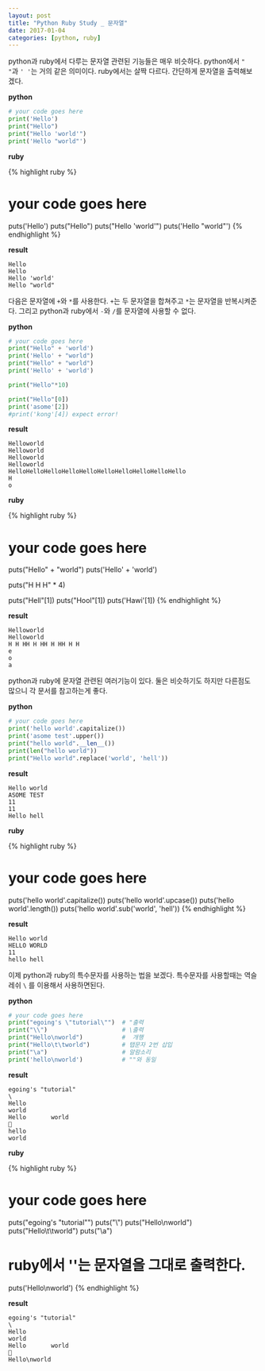 ```yaml
---
layout: post
title: "Python Ruby Study _ 문자열"
date: 2017-01-04
categories: [python, ruby]
---
```


python과 ruby에서 다루는 문자열 관련된 기능들은 매우 비슷하다.
python에서 `" "`과 `' '`는 거의 같은 의미이다. ruby에서는 살짝 다르다.
간단하게 문자열을 출력해보겠다.  

**python**

```python
# your code goes here
print('Hello')
print("Hello")
print("Hello 'world'")
print('Hello "world"')
```

**ruby**

{% highlight ruby %}
# your code goes here
puts('Hello')
puts("Hello")
puts("Hello 'world'")
puts('Hello "world"')
{% endhighlight %}

**result**

```
Hello
Hello
Hello 'world'
Hello "world"
```


다음은 문자열에 `+`와 `*`를 사용한다. `+`는 두 문자열을 합쳐주고 `*`는 문자열을 반복시켜준다.
그리고 python과 ruby에서 `-`와 `/`를 문자열에 사용할 수 없다.  

**python**

```python
# your code goes here
print("Hello" + 'world')
print('Hello' + "world")
print("Hello" + "world")
print('Hello' + 'world')

print("Hello"*10)

print("Hello"[0])
print('asome'[2])
#print('kong'[4]) expect error!
```

**result**

```
Helloworld
Helloworld
Helloworld
Helloworld
HelloHelloHelloHelloHelloHelloHelloHelloHelloHello
H
o
```

**ruby**

{% highlight ruby %}
# your code goes here
puts("Hello" + "world")
puts('Hello' + 'world')

puts("H H H" * 4)

puts("Hell"[1])
puts("Hool"[1])
puts('Hawi'[1])
{% endhighlight %}

**result**

```
Helloworld
Helloworld
H H HH H HH H HH H H
e
o
a
```


python과 ruby에 문자열 관련된 여러기능이 있다. 둘은 비슷하기도 하지만 다른점도 많으니
각 문서를 참고하는게 좋다.  

**python**

```python
# your code goes here
print('hello world'.capitalize())
print('asome test'.upper())
print("hello world".__len__())
print(len("hello world"))
print("Hello world".replace('world', 'hell'))
```

**result**

```
Hello world
ASOME TEST
11
11
Hello hell

```

**ruby**

{% highlight ruby %}
# your code goes here
puts('hello world'.capitalize())
puts('hello world'.upcase())
puts('hello world'.length())
puts('hello world'.sub('world', 'hell'))
{% endhighlight %}

**result**

```
Hello world
HELLO WORLD
11
hello hell
```


이제 python과 ruby의 특수문자를 사용하는 법을 보겠다. 특수문자를 사용할때는
역슬레쉬 `\` 를 이용해서 사용하면된다.  

**python**

```python
# your code goes here
print("egoing's \"tutorial\"")  # "출력
print("\\")                     # \출력
print("Hello\nworld")           #  개행
print("Hello\t\tworld")         # 탭문자 2번 삽입
print("\a")                     # 알람소리
print('hello\nworld')           # ""와 동일
```

**result**

```
egoing's "tutorial"
\
Hello
world
Hello		world

hello
world

```

**ruby**

{% highlight ruby %}
# your code goes here
puts("egoing's \"tutorial\"")
puts("\\")
puts("Hello\nworld")
puts("Hello\t\tworld")
puts("\a")
# ruby에서 ''는 문자열을 그대로 출력한다.
puts('Hello\nworld')
{% endhighlight %}

**result**

```
egoing's "tutorial"
\
Hello
world
Hello		world

Hello\nworld
```
